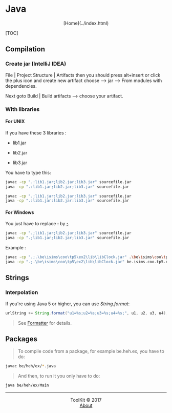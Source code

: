# Java
<center>[Home](../index.html)</center>

[TOC]

## Compilation

### Create jar (IntelliJ IDEA)

File | Project Structure | Artifacts then you should press alt+insert or click the plus icon and create new artifact choose --> jar --> From modules with dependencies.

Next goto Build | Build artifacts --> choose your artifact.

### With libraries

#### For UNIX

If you have these 3 libraries :

- lib1.jar

- lib2.jar

- lib3.jar

You have to type this: 

```bash
javac -cp ".:lib1.jar;lib2.jar;lib3.jar" sourcefile.jar
java -cp ".:lib1.jar;lib2.jar;lib3.jar" sourcefile.jar
```

```bash
javac -cp ".:lib1.jar:lib2.jar:lib3.jar" sourcefile.jar
java -cp ".:lib1.jar:lib2.jar:lib3.jar" sourcefile.jar
```

#### For Windows

You just have to replace **:** by **;**.

```bash
javac -cp ".;lib1.jar;lib2.jar;lib3.jar" sourcefile.jar
java -cp ".;lib1.jar;lib2.jar;lib3.jar" sourcefile.jar
```

Example :

```bash
javac -cp ".;.\be\isims\coo\tp5\ex2\lib\libClock.jar" .\be\isims\coo\tp5\ex2\ClockTest.java
java -cp ".;.\be\isims\coo\tp5\ex2\lib\libClock.jar" be.isims.coo.tp5.ex2.ClockTest
```

## Strings

### Interpolation

If you're using Java 5 or higher, you can use _String.format_:

```java
urlString += String.format("u1=%s;u2=%s;u3=%s;u4=%s;", u1, u2, u3, u4);
```

> See [Formatter](http://download.oracle.com/javase/6/docs/api/java/util/Formatter.html) for details.

## Packages

> To compile code from a package, for example be.heh.ex, you have to do:

```bash
javac be/heh/ex/*.java
```

> And then, to run it you only have to do:

```bash
java be/heh/ex/Main
```


***

<center>ToolKit © <!--[if IE 8]>2017<![endif]--><!--[if !IE 8]> -->2017 <span id="currentYear"></span><!-- <![endif]--></center><center><a href="https://alexandre-ducobu.com/En">About</a> </center>
